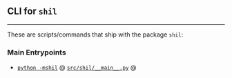 

## CLI for `shil`

-------------------------------------------------------------------------------

These are scripts/commands that ship with the package `shil`:


### Main Entrypoints 


* [`python -mshil`](/docs/cli/shil.md) @ [`src/shil/__main__.py`](/src/shil/__main__.py) @


